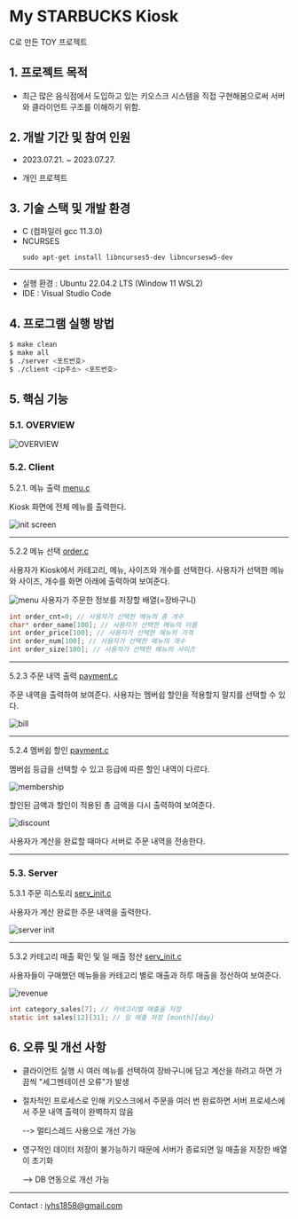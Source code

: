 # My STARBUCKS Kiosk
C로 만든 TOY 프로젝트 

## 1. 프로젝트 목적
+ 최근 많은 음식점에서 도입하고 있는 키오스크 시스템을 직접 구현해봄으로써 서버와 클라이언트 구조를 이해하기 위함.  

## 2. 개발 기간 및 참여 인원

+ 2023.07.21. ~ 2023.07.27.

+ 개인 프로젝트

## 3. 기술 스택 및 개발 환경

+ C (컴파일러 gcc 11.3.0)
+ NCURSES 
    ```
    sudo apt-get install libncurses5-dev libncursesw5-dev 
    ```
---        

+ 실행 환경 : Ubuntu 22.04.2 LTS (Window 11 WSL2)
+ IDE : Visual Studio Code

## 4. 프로그램 실행 방법

```bash
$ make clean 
$ make all
$ ./server <포트번호>
$ ./client <ip주소> <포트번호>
```

## 5. 핵심 기능

### 5.1. OVERVIEW
![OVERVIEW](./images/overview.png "기능 요약")

### 5.2. Client

5.2.1. 메뉴 출력 [menu.c](./src/menu.c)

Kiosk 화면에 전체 메뉴를 출력한다.

![init screen](./images/client.png "초기 화면")

---
5.2.2 메뉴 선택 [order.c](./src/order.c)

사용자가 Kiosk에서 카테고리, 메뉴, 사이즈와 개수를 선택한다. 사용자가 선택한 메뉴와 사이즈, 개수를 화면 아래에 출력하여 보여준다.


![menu](./images/menu_select.gif "메뉴 선택")
사용자가 주문한 정보를 저장할 배열(=장바구니)

```C
int order_cnt=0; // 사용자가 선택한 메뉴의 총 개수
char* order_name[100]; // 사용자가 선택한 메뉴의 이름
int order_price[100]; // 사용자가 선택한 메뉴의 가격
int order_num[100]; // 사용자가 선택한 메뉴의 개수
int order_size[100]; // 사용자가 선택한 메뉴의 사이즈
```

---
5.2.3 주문 내역 출력 [payment.c](./src/payment.c)
 
주문 내역을 출력하여 보여준다. 사용자는 멤버쉽 할인을 적용할지 말지를 선택할 수 있다.

![bill](./images/order.png "주문 내역")

---
 5.2.4 멤버쉽 할인 [payment.c](./src/payment.c)

멤버쉽 등급을 선택할 수 있고 등급에 따른 할인 내역이 다르다.

![membership](./images/membership.png "멤버쉽 등급")

할인된 금액과 할인이 적용된 총 금액을 다시 출력하여 보여준다.

![discount](./images/discount.png "할인")

사용자가 계산을 완료할 때마다 서버로 주문 내역을 전송한다.

---

### 5.3. Server

5.3.1 주문 히스토리 [serv_init.c](./src/serv_init.c)

사용자가 계산 완료한 주문 내역을 출력한다.

![server init](./images/server.png "서버 초기 화면")

---
5.3.2 카테고리 매출 확인 및 일 매출 정산  [serv_init.c](./src/serv_init.c)

사용자들이 구매했던 메뉴들을 카테고리 별로 매출과 하루 매출을 정산하여 보여준다.

![revenue](./images/revenue.png "매출 정산")

```C
int category_sales[7]; // 카테고리별 매출을 저장
static int sales[12][31]; // 일 매출 저장 [month][day]
```

## 6. 오류 및 개선 사항

* 클라이언트 실행 시 여러 메뉴를 선택하여 장바구니에 담고 계산을 하려고 하면 가끔씩 "세그멘테이션 오류"가 발생

* 절차적인 프로세스로 인해 키오스크에서 주문을 여러 번 완료하면 서버 프로세스에서 주문 내역 출력이 완벽하지 않음

  --> 멀티스레드 사용으로 개선 가능

* 영구적인 데이터 저장이 불가능하기 때문에 서버가 종료되면 일 매출을 저장한 배열이 초기화

  --> DB 연동으로 개선 가능

---

Contact : <iyhs1858@gmail.com> 





